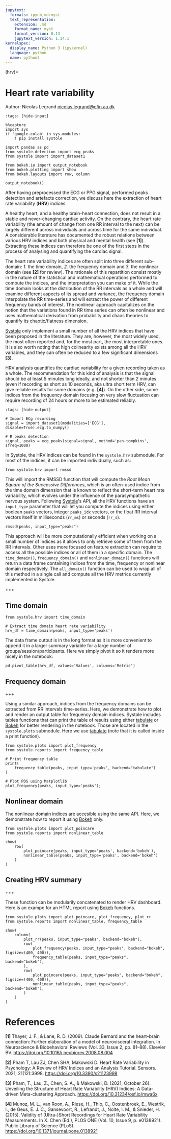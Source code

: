 ```yaml
---
jupytext:
  formats: ipynb,md:myst
  text_representation:
    extension: .md
    format_name: myst
    format_version: 0.13
    jupytext_version: 1.14.1
kernelspec:
  display_name: Python 3 (ipykernel)
  language: python
  name: python3
---
```


(hrv)=
# Heart rate variability
Author: Nicolas Legrand <nicolas.legrand@cfin.au.dk>

```{code-cell} ipython3
:tags: [hide-input]

%%capture
import sys
if 'google.colab' in sys.modules:
    ! pip install systole
```

```{code-cell} ipython3
import pandas as pd
from systole.detection import ecg_peaks
from systole import import_dataset1

from bokeh.io import output_notebook
from bokeh.plotting import show
from bokeh.layouts import row, column

output_notebook()
```

After having preprocessed the ECG or PPG signal, performed peaks detection and artefacts correction, we discuss here the extraction of heart rate variability (**HRV**) indices.

A healthy heart, and a healthy brain-heart connection, does not result in a stable and never-changing cardiac activity. On the contrary, the heart rate variability (the amount of change from one RR interval to the next) can be largely different across individuals and across time for the same individual. A considerable literature has documented the robust relations between various HRV indices and both physical and mental health (see **[1]**). Extracting these indices can therefore be one of the first steps in the process of analysing and quantifying the cardiac signal. 

The heart rate variability indices are often split into three different sub-domain: *1.* the time domain, *2.* the frequency domain and *3.* the nonlinear domain (see **[2]** for review). The rationale of this repartition consist mostly in the nature of the statistical and mathematical operations performed to compute the indices, and the interpretation you can make of it. While the time domain looks at the distribution of the RR intervals as a whole and will examine different aspects of its spread and variance, the frequency domain interpolate the RR time-series and will extract the power of different frequency bands of interest. The nonlinear approach capitalizes on the notion that the variations found in RR time series can often be nonlinear and uses mathematical derivation from probability and chaos theories to quantify its chaotic/flatness dimension.

[Systole](https://embodied-computation-group.github.io/systole/#) only implement a small number of all the HRV indices that have been proposed in the literature. They are, however, the most widely used, the most often reported and, for the most part, the most interpretable ones. It is also worth noting that high colinearity exists among all the HRV variables, and they can often be reduced to a few significant dimensions **[3]**.

HRV analysis quantifies the cardiac variability for a given recording taken as a whole. The recommendation for this kind of analysis is that the signal should be at least 5 minutes long ideally, and not shorter than 2 minutes (even if recording as short as 10 seconds, aka ultra short term HRV, can give reliable results for some domains (e.g. **[4]**). On the other side, some indices from the frequency domain focusing on very slow fluctuation can require recording of 24 hours or more to be estimated reliably. 

```{code-cell} ipython3
:tags: [hide-output]

# Import ECg recording
signal = import_dataset1(modalities=['ECG'], disable=True).ecg.to_numpy()

# R peaks detection
signal, peaks = ecg_peaks(signal=signal, method='pan-tompkins', sfreq=1000)
```

In Systole, the HRV indices can be found in the `systole.hrv` submodule. For most of the indices, it can be imported individually, such as:

```{code-cell} ipython3
from systole.hrv import rmssd
```

This will import the RMSSD function that will compute the *Root Mean Square of the Successive Differences*, which is an often-used indice from the time domain dimension that is known to reflect the short-term heart rate variability, which evolves under the influence of the parasympathetic nervous system. Following [Systole](https://embodied-computation-group.github.io/systole/#)'s API, all the HRV functions have an `input_type` parameter that will let you compute the indices using either boolean `peaks` vectors, integer `peaks_idx` vectors, or the float RR interval vectors itself in milliseconds (`rr_ms`) or seconds (`rr_s`).

```{code-cell} ipython3
rmssd(peaks, input_type="peaks")
```

This approach will be more computationally efficient when working on a small number of indices as it allows to only retrieve some of them from the RR intervals. Other uses more focused on feature extraction can require to access all the possible indices or all of them in a specific domain. The `time_domain()`, `frequency_domain()` and `nonlinear_domain()` functions will return a data frame containing indices from the time, frequency or nonlinear domain respectively. The `all_domain()` function can be used to wrap all of this method in a single call and compute all the HRV metrics currently implemented in Systole.

+++

## Time domain

```{code-cell} ipython3
from systole.hrv import time_domain

# Extract time domain heart rate variability
hrv_df = time_domain(peaks, input_type='peaks')
```

The data frame output is in the long format as it is more convenient to append it in a larger summary variable for a large number of groups/session/participants. Here we simply pivot it so it renders more nicely in the notebook:

```{code-cell} ipython3
pd.pivot_table(hrv_df, values='Values', columns='Metric')
```

## Frequency domain

+++

Using a similar approach, indices from the frequency domains can be extracted from RR intervals time-series. Here, we demonstrate how to plot and render an output table for frequency domain indices. Systole includes tables functions that can print the table of results using either [tabulate](https://github.com/astanin/python-tabulate) or [Bokeh](https://docs.bokeh.org/en/latest/index.html) for better rendering in the notebook. Those are located in the `systole.plots` submodule. Here we use [tabulate](https://github.com/astanin/python-tabulate) (note that it is called inside a print function).

```{code-cell} ipython3
from systole.plots import plot_frequency
from systole.reports import frequency_table

# Print frequency table
print(
    frequency_table(peaks, input_type='peaks', backend="tabulate")
)

# Plot PDS using Matplotlib
plot_frequency(peaks, input_type='peaks');
```

## Nonlinear domain
The nonlinear domain indices are accesible using the same API. Here, we demonstrate how to report it using [Bokeh](https://docs.bokeh.org/en/latest/index.html) only.

```{code-cell} ipython3
from systole.plots import plot_poincare
from systole.reports import nonlinear_table
```

```{code-cell} ipython3
show(
    row(
        plot_poincare(peaks, input_type='peaks', backend='bokeh'),
        nonlinear_table(peaks, input_type='peaks', backend='bokeh')
    )
)
```

## Creating HRV summary

+++

These function can be modularily concatenated to render HRV dashboard. Here is an exampe for an HTML report using [Bokeh](https://docs.bokeh.org/en/latest/index.html) functions.

```{code-cell} ipython3
from systole.plots import plot_poincare, plot_frequency, plot_rr
from systole.reports import nonlinear_table, frequency_table

show(
    column(
        plot_rr(peaks, input_type="peaks", backend="bokeh"),
        row(
            plot_frequency(peaks, input_type="peaks", backend="bokeh", figsize=(400, 400)),
            frequency_table(peaks, input_type="peaks", backend="bokeh"),
        ),
        row(
            plot_poincare(peaks, input_type="peaks", backend="bokeh", figsize=(400, 400)),
            nonlinear_table(peaks, input_type="peaks", backend="bokeh"),
        )
    )
)
```

# References

**[1]** Thayer, J. F., & Lane, R. D. (2009). Claude Bernard and the heart–brain connection: Further elaboration of a model of neurovisceral integration. In Neuroscience & Biobehavioral Reviews (Vol. 33, Issue 2, pp. 81–88). Elsevier BV. https://doi.org/10.1016/j.neubiorev.2008.08.004 

**[2]** Pham T, Lau ZJ, Chen SHA, Makowski D. Heart Rate Variability in Psychology: A Review of HRV Indices and an Analysis Tutorial. Sensors. 2021; 21(12):3998. https://doi.org/10.3390/s21123998

**[3]** Pham, T., Lau, Z., Chen, S. A., & Makowski, D. (2021, October 26). Unveiling the Structure of Heart Rate Variability (HRV) Indices: A Data-driven Meta-clustering Approach. https://doi.org/10.31234/osf.io/mwa6x

**[4]** Munoz, M. L., van Roon, A., Riese, H., Thio, C., Oostenbroek, E., Westrik, I., de Geus, E. J. C., Gansevoort, R., Lefrandt, J., Nolte, I. M., & Snieder, H. (2015). Validity of (Ultra-)Short Recordings for Heart Rate Variability Measurements. In X. Chen (Ed.), PLOS ONE (Vol. 10, Issue 9, p. e0138921). Public Library of Science (PLoS). https://doi.org/10.1371/journal.pone.0138921 

```{code-cell} ipython3

```
